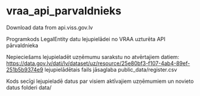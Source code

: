# vraa_api_parvaldnieks
Download data from api.viss.gov.lv

Programkods LegalEntity datu lejupielādei no VRAA uzturēta API pārvaldnieka

Nepieciešams lejupieladēt uzņēmumu sarakstu no atvērtajiem datiem:
https://data.gov.lv/dati/lv/dataset/uz/resource/25e80bf3-f107-4ab4-89ef-251b5b9374e9
lejupielādētais fails jāsaglaba public_data/register.csv

Kods secīgi lejupieladē datus par visiem aktīvajiem uzņēmumiem un novieto datus folderi data/

